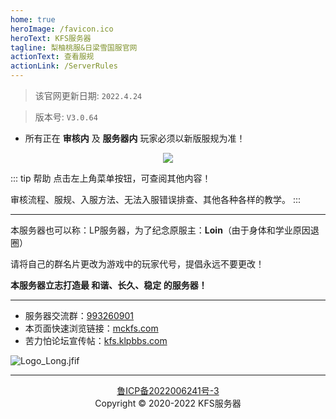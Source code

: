 ```yaml
---
home: true
heroImage: /favicon.ico
heroText: KFS服务器
tagline: 梨柚桃服&日梁雪国服官网
actionText: 查看服规
actionLink: /ServerRules
---
```

>该官网更新日期: ` 2022.4.24 ` 

>版本号: ` V3.0.64 `

* 所有正在 **审核内** 及 **服务器内** 玩家必须以新版服规为准！

<div align="center"><img src="/img/跨年服 (1).jpg"></div>

::: tip 帮助
点击左上角菜单按钮，可查阅其他内容！

审核流程、服规、入服方法、无法入服错误排查、其他各种各样的教学。
:::
- - -

本服务器也可以称：LP服务器，为了纪念原服主：**Loin**（由于身体和学业原因退圈）

请将自己的群名片更改为游戏中的玩家代号，提倡永远不要更改！

**本服务器立志打造最 和谐、长久、稳定 的服务器！**
- - -
* 服务器交流群：[993260901](https://jq.qq.com/?_wv=1027&k=mS9tw9Gi)
* 本页面快速浏览链接：[mckfs.com](https://mckfs.com)
* 苦力怕论坛宣传帖：[kfs.klpbbs.com](https://kfs.klpbbs.com)

![Logo_Long.jfif](/img/Logo_Long.jfif)

- - -

<div align="center"><a href="https://beian.miit.gov.cn">鲁ICP备2022006241号-3</a></div>
<div align="center">Copyright © 2020-2022 KFS服务器</div>